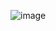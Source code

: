 ![image](https://github.com/Nur-Adnan/Todo-List-Using-TypeScript/assets/56475820/d32e1bef-1807-4f03-84d2-adf087f06f82)
